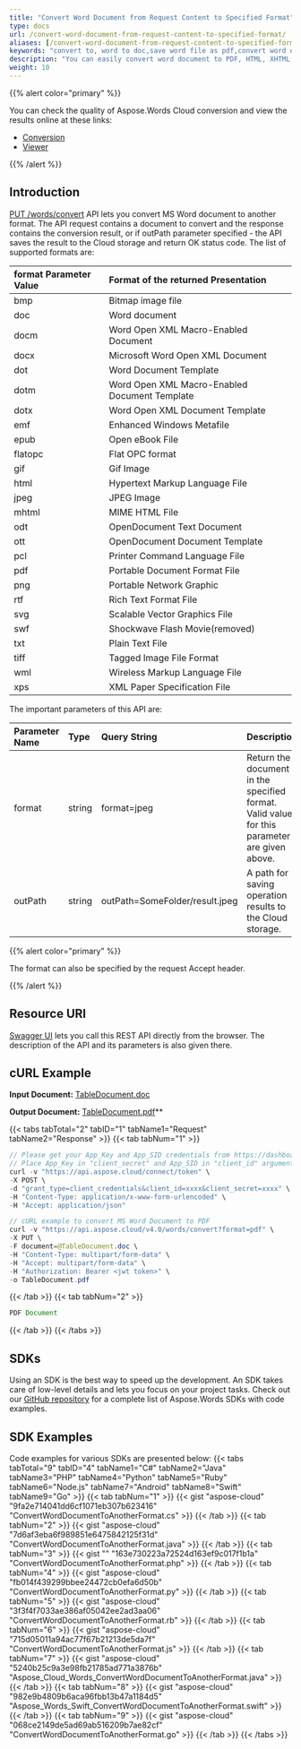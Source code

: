 ```yaml
---
title: "Convert Word Document from Request Content to Specified Format"
type: docs
url: /convert-word-document-from-request-content-to-specified-format/
aliases: [/convert-word-document-from-request-content-to-specified-format/]
keywords: "convert to, word to doc,save word file as pdf,convert word document to html,word doc to html,convert pdf to word,tiff file, Python, C#, Java, Ruby, PHP, NodeJS, Go, Android, Swift"
description: "You can easily convert word document to PDF, HTML, XHTML or a specified format from a URL request content. We support Python, C#, Java, Ruby, PHP, NodeJS, Go, Android, Swift. The API request contains a document to convert and the response contains the conversion result, or if the output parameter specified - the API saves the result to the Cloud storage and return OK status code. "
weight: 10
---
```


{{% alert color="primary" %}} 

You can check the quality of Aspose.Words Cloud conversion and view the results online at these links:

- [Conversion](https://products.aspose.app/words/conversion)
- [Viewer](https://products.aspose.app/words/viewer)

{{% /alert %}} 

## Introduction

[PUT /words/convert](https://apireference.aspose.cloud/words/#/Convert/ConvertDocument) API lets you convert MS Word document to another format. The API request contains a document to convert and the response contains the conversion result, or if outPath parameter specified - the API saves the result to the Cloud storage and return OK status code. The list of supported formats are:

|format Parameter Value|Format of the returned Presentation|
| :- | :- |
|bmp|Bitmap image file|
|doc|Word document|
|docm|Word Open XML Macro-Enabled Document|
|docx|Microsoft Word Open XML Document|
|dot|Word Document Template|
|dotm|Word Open XML Macro-Enabled Document Template|
|dotx|Word Open XML Document Template|
|emf|Enhanced Windows Metafile|
|epub|Open eBook File|
|flatopc|Flat OPC format|
|gif|Gif Image|
|html|Hypertext Markup Language File|
|jpeg|JPEG Image|
|mhtml|MIME HTML File|
|odt|OpenDocument Text Document|
|ott|OpenDocument Document Template|
|pcl|Printer Command Language File|
|pdf|Portable Document Format File|
|png|Portable Network Graphic|
|rtf|Rich Text Format File|
|svg|Scalable Vector Graphics File|
|swf|Shockwave Flash Movie(removed)|
|txt|Plain Text File|
|tiff|Tagged Image File Format|
|wml|Wireless Markup Language File|
|xps|XML Paper Specification File|
The important parameters of this API are:

|Parameter Name|Type|Query String|Description|
| :- | :- | :- | :- |
|format|string|format=jpeg|Return the document in the specified format. Valid values for this parameter are given above.|
|outPath|string|outPath=SomeFolder/result.jpeg|A path for saving operation results to the Cloud storage.|

{{% alert color="primary" %}} 

The format can also be specified by the request Accept header.

{{% /alert %}} 

## Resource URI

[Swagger UI](https://apireference.aspose.cloud/words/#/Convert/ConvertDocument) lets you call this REST API directly from the browser. The description of the API and its parameters is also given there.

## cURL Example

**Input Document:** [TableDocument.doc](attachments/885335/1180089.doc)

**Output Document:** [TableDocument.pdf](attachments/885335/1180090.pdf)** 

{{< tabs tabTotal="2" tabID="1" tabName1="Request" tabName2="Response" >}}
{{< tab tabNum="1" >}}
```java
// Please get your App_Key and App_SID credentials from https://dashboard.aspose.cloud/#/apps.
// Place App_Key in "client_secret" and App_SID in "client_id" argument.
curl -v "https://api.aspose.cloud/connect/token" \
-X POST \
-d "grant_type=client_credentials&client_id=xxxx&client_secret=xxxx" \
-H "Content-Type: application/x-www-form-urlencoded" \
-H "Accept: application/json"

// cURL example to convert MS Word Document to PDF
curl -v "https://api.aspose.cloud/v4.0/words/convert?format=pdf" \
-X PUT \
-F document=@TableDocument.doc \
-H "Content-Type: multipart/form-data" \
-H "Accept: multipart/form-data" \
-H "Authorization: Bearer <jwt token>" \
-o TableDocument.pdf
```

{{< /tab >}}
{{< tab tabNum="2" >}}
```java
PDF Document 
```

{{< /tab >}}
{{< /tabs >}}
## SDKs

Using an SDK is the best way to speed up the development. An SDK takes care of low-level details and lets you focus on your project tasks. Check out our [GitHub repository](https://github.com/aspose-words-cloud) for a complete list of Aspose.Words SDKs with code examples.

## SDK Examples

Code examples for various SDKs are presented below:
{{< tabs tabTotal="9" tabID="4" tabName1="C#" tabName2="Java" tabName3="PHP" tabName4="Python" tabName5="Ruby" tabName6="Node.js" tabName7="Android" tabName8="Swift" tabName9="Go" >}}
{{< tab tabNum="1" >}}
{{< gist "aspose-cloud" "9fa2e714041dd6cf1071eb307b623416" "ConvertWordDocumentToAnotherFormat.cs" >}}
{{< /tab >}}
{{< tab tabNum="2" >}}
{{< gist "aspose-cloud" "7d6af3eba6f989851e6475842125f31d" "ConvertWordDocumentToAnotherFormat.java" >}}
{{< /tab >}}
{{< tab tabNum="3" >}}
{{< gist "" "163e730223a72524d163ef9c017f1b1a" "ConvertWordDocumentToAnotherFormat.php" >}}
{{< /tab >}}
{{< tab tabNum="4" >}}
{{< gist "aspose-cloud" "fb014f439299bbee24472cb0efa6d50b" "ConvertWordDocumentToAnotherFormat.py" >}}
{{< /tab >}}
{{< tab tabNum="5" >}}
{{< gist "aspose-cloud" "3f3f4f7033ae386af05042ee2ad3aa06" "ConvertWordDocumentToAnotherFormat.rb" >}}
{{< /tab >}}
{{< tab tabNum="6" >}}
{{< gist "aspose-cloud" "715d05011a94ac77f67b21213de5da7f" "ConvertWordDocumentToAnotherFormat.js" >}}
{{< /tab >}}
{{< tab tabNum="7" >}}
{{< gist "aspose-cloud" "5240b25c9a3e98fb21785ad771a3876b" "Aspose_Cloud_Words_ConvertWordDocumentToAnotherFormat.java" >}}
{{< /tab >}}
{{< tab tabNum="8" >}}
{{< gist "aspose-cloud" "982e9b4809b6aca96fbb13b47a1184d5" "Aspose_Words_Swift_ConvertWordDocumentToAnotherFormat.swift" >}}
{{< /tab >}}
{{< tab tabNum="9" >}}
{{< gist "aspose-cloud" "068ce2149de5ad69ab516209b7ae82cf" "ConvertWordDocumentToAnotherFormat.go" >}}
{{< /tab >}}
{{< /tabs >}}

